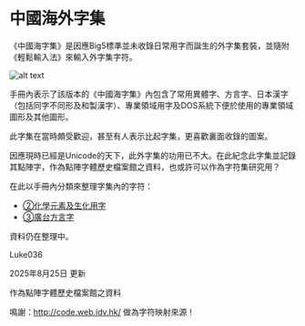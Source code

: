 # 中國海外字集

《中國海字集》是因應Big5標準並未收錄日常用字而誕生的外字集套裝，並隨附《輕鬆輸入法》來輸入外字集字符。

![alt text](https://pbs.twimg.com/media/Gx58cIeaQAACGD8?format=jpg&name=orig "書封")

手冊內表示了該版本的《中國海字集》內包含了常用異體字、方言字、日本漢字（包括同字不同形及和製漢字）、專業領域用字及DOS系統下便於使用的專業領域圖形及其他圖形。

此字集在當時頗受歡迎，甚至有人表示比起字集，更喜歡裏面收錄的圖案。

因應現時已經是Unicode的天下，此外字集的功用已不大。在此紀念此字集並記錄其點陣字，作為點陣字體歷史檔案館之資料，也或許可以作為字符集研究用？

在此以手冊內分類來整理字集內的字符：

- [②化學元素及生化用字](/2.md)
- [③廣台方言字](/3.md)

資料仍在整理中。


Luke036

2025年8月25日 更新

作為點陣字體歷史檔案館之資料

鳴謝：http://code.web.idv.hk/ 做為字符映射來源！
